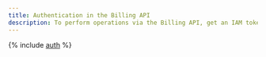```yaml
---
title: Authentication in the Billing API
description: To perform operations via the Billing API, get an IAM token for your account.
---
```


{% include [auth](../../_includes/authentication-billing.md) %}